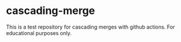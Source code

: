 # cascading-merge

This is a test repository for cascading merges with github actions. For educational purposes only.
